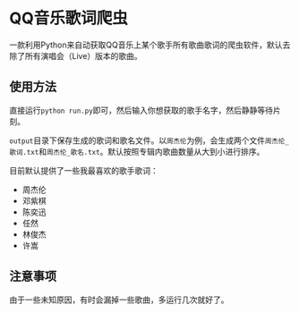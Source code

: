 # QQ音乐歌词爬虫
一款利用Python来自动获取QQ音乐上某个歌手所有歌曲歌词的爬虫软件，默认去除了所有演唱会（Live）版本的歌曲。

## 使用方法
直接运行`python run.py`即可，然后输入你想获取的歌手名字，然后静静等待片刻。

`output`目录下保存生成的歌词和歌名文件。以`周杰伦`为例，会生成两个文件`周杰伦_歌词.txt`和`周杰伦_歌名.txt`。默认按照专辑内歌曲数量从大到小进行排序。

目前默认提供了一些我最喜欢的歌手歌词：
* 周杰伦
* 邓紫棋
* 陈奕迅
* 任然
* 林俊杰
* 许嵩

## 注意事项
由于一些未知原因，有时会漏掉一些歌曲，多运行几次就好了。
